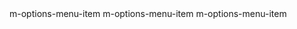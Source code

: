 <m-options-menu>
    <m-options-menu-item>m-options-menu-item</m-options-menu-item>
    <m-options-menu-item>m-options-menu-item</m-options-menu-item>
    <m-options-menu-item>m-options-menu-item</m-options-menu-item>
</m-options-menu>